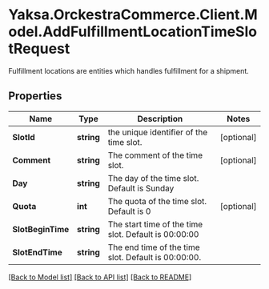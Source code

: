 # Yaksa.OrckestraCommerce.Client.Model.AddFulfillmentLocationTimeSlotRequest
Fulfillment locations are entities which handles fulfillment for a shipment.

## Properties

Name | Type | Description | Notes
------------ | ------------- | ------------- | -------------
**SlotId** | **string** | the unique identifier of the time slot. | [optional] 
**Comment** | **string** | The comment of the time slot. | [optional] 
**Day** | **string** | The day of the time slot. Default is Sunday | 
**Quota** | **int** | The quota of the time slot. Default is 0 | [optional] 
**SlotBeginTime** | **string** | The start time of the time slot. Default is 00:00:00 | 
**SlotEndTime** | **string** | The end time of the time slot. Default is 00:00:00. | 

[[Back to Model list]](../README.md#documentation-for-models) [[Back to API list]](../README.md#documentation-for-api-endpoints) [[Back to README]](../README.md)

